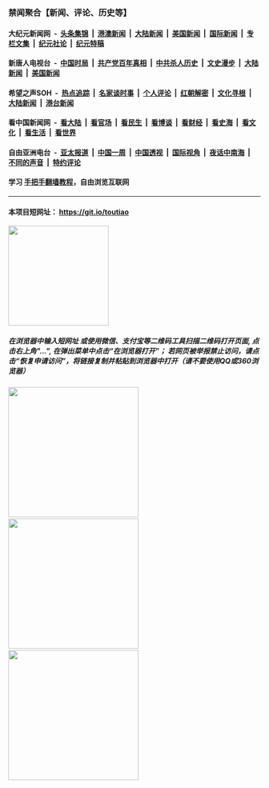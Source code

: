 ### 禁闻聚合【新闻、评论、历史等】

#### 大纪元新闻网 &nbsp;-&nbsp; [头条集锦](indexes/E头条集锦.md?t=02052033) &nbsp;|&nbsp; [港澳新闻](indexes/E港澳新闻.md?t=02052033)  &nbsp;|&nbsp; [大陆新闻](indexes/E大陆新闻.md?t=02052033) &nbsp;|&nbsp; [美国新闻](indexes/E美国新闻.md?t=02052033) &nbsp;|&nbsp; [国际新闻](indexes/E国际新闻.md?t=02052033) &nbsp;|&nbsp; [专栏文集](indexes/E专栏文集.md?t=02052033) &nbsp;|&nbsp; [纪元社论](indexes/E纪元社论.md?t=02052033) &nbsp;|&nbsp; [纪元特稿](indexes/E纪元特稿.md?t=02052033) 

#### 新唐人电视台 &nbsp;-&nbsp; [中国时局](indexes/N中国时局.md?t=02052033) &nbsp;|&nbsp; [共产党百年真相](indexes/N共产党百年真相.md?t=02052033) &nbsp;|&nbsp; [中共杀人历史](indexes/N中共杀人历史.md?t=02052033) &nbsp;|&nbsp; [文史漫步](indexes/N文史漫步.md?t=02052033) &nbsp;|&nbsp; [大陆新闻](indexes/N大陆新闻.md?t=02052033) &nbsp;|&nbsp; [美国新闻](indexes/N美国新闻.md?t=02052033)

#### 希望之声SOH &nbsp;-&nbsp; [热点追踪](indexes/H热点追踪.md?t=02052033) &nbsp;|&nbsp; [名家谈时事](indexes/H名家谈时事.md?t=02052033) &nbsp;|&nbsp; [个人评论](indexes/H个人评论.md?t=02052033)  &nbsp;|&nbsp; [红朝解密](indexes/H红朝解密.md?t=02052033) &nbsp;|&nbsp; [文化寻根](indexes/H文化寻根.md?t=02052033) &nbsp;|&nbsp; [大陆新闻](indexes/H大陆新闻.md?t=02052033) &nbsp;|&nbsp; [港台新闻](indexes/H港台新闻.md?t=02052033)

#### 看中国新闻网 &nbsp;-&nbsp; [看大陆](indexes/S看大陆.md?t=02052033) &nbsp;|&nbsp; [看官场](indexes/S看官场.md?t=02052033) &nbsp;|&nbsp; [看民生](indexes/S看民生.md?t=02052033)  &nbsp;|&nbsp; [看博谈](indexes/S看博谈.md?t=02052033) &nbsp;|&nbsp; [看财经](indexes/S看财经.md?t=02052033) &nbsp;|&nbsp; [看史海](indexes/S看史海.md?t=02052033) &nbsp;|&nbsp; [看文化](indexes/S看文化.md?t=02052033) &nbsp;|&nbsp; [看生活](indexes/S看生活.md?t=02052033) &nbsp;|&nbsp; [看世界](indexes/S看世界.md?t=02052033)

#### 自由亚洲电台 &nbsp;-&nbsp; [亚太报道](indexes/R亚太报道.md?t=02052033) &nbsp;|&nbsp; [中国一周](indexes/R中国一周.md?t=02052033) &nbsp;|&nbsp; [中国透视](indexes/R中国透视.md?t=02052033)  &nbsp;|&nbsp; [国际视角](indexes/R国际视角.md?t=02052033) &nbsp;|&nbsp; [夜话中南海](indexes/R夜话中南海.md?t=02052033) &nbsp;|&nbsp; [不同的声音](indexes/R不同的声音.md?t=02052033) &nbsp;|&nbsp; [特约评论](indexes/R特约评论.md?t=02052033)

#### 学习 [手把手翻墙教程](https://github.com/gfw-breaker/guides/wiki)，自由浏览互联网

----

#### 本项目短网址： https://git.io/toutiao
<img src="https://raw.githubusercontent.com/gfw-breaker/banned-news/master/scripts/img/qr.png" width="200px"/>  

##### 在浏览器中输入短网址 或使用微信、支付宝等二维码工具扫描二维码打开页面, 点击右上角"...", 在弹出菜单中点击“在浏览器打开”； 若网页被举报禁止访问，请点击“恢复申请访问”，将链接复制并粘贴到浏览器中打开（请不要使用QQ或360浏览器）

<img src="https://raw.githubusercontent.com/gfw-breaker/banned-news/master/scripts/img/1.png" width="260px"/> &nbsp; <img src="https://raw.githubusercontent.com/gfw-breaker/banned-news/master/scripts/img/2.png" width="260px"/> &nbsp; <img src="https://raw.githubusercontent.com/gfw-breaker/banned-news/master/scripts/img/3.png" width="260px"/>
